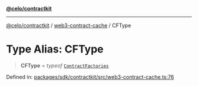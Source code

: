 [**@celo/contractkit**](../../README.md)

***

[@celo/contractkit](../../modules.md) / [web3-contract-cache](../README.md) / CFType

# Type Alias: CFType

> **CFType** = *typeof* [`ContractFactories`](../variables/ContractFactories.md)

Defined in: [packages/sdk/contractkit/src/web3-contract-cache.ts:76](https://github.com/celo-org/developer-tooling/blob/master/packages/sdk/contractkit/src/web3-contract-cache.ts#L76)

